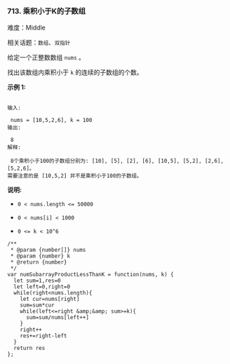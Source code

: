 ### 713. 乘积小于K的子数组

难度：Middle

相关话题：`数组`、`双指针`

给定一个正整数数组 `nums` 。



找出该数组内乘积小于 `k` 的连续的子数组的个数。



**示例 1:** 



```

输入:

 nums = [10,5,2,6], k = 100
输出:

 8
解释:

 8个乘积小于100的子数组分别为: [10], [5], [2], [6], [10,5], [5,2], [2,6], [5,2,6]。
需要注意的是 [10,5,2] 并不是乘积小于100的子数组。
```


**说明:** 




* `0 < nums.length <= 50000`

* `0 < nums[i] < 1000`

* `0 <= k < 10^6`




```
/**
 * @param {number[]} nums
 * @param {number} k
 * @return {number}
 */
var numSubarrayProductLessThanK = function(nums, k) {
  let sum=1,res=0
  let left=0,right=0
  while(right<nums.length){
    let cur=nums[right]
    sum=sum*cur
    while(left<=right &amp;&amp; sum>=k){
      sum=sum/nums[left++]
    }
    right++
    res+=right-left
  }
  return res
};
```

